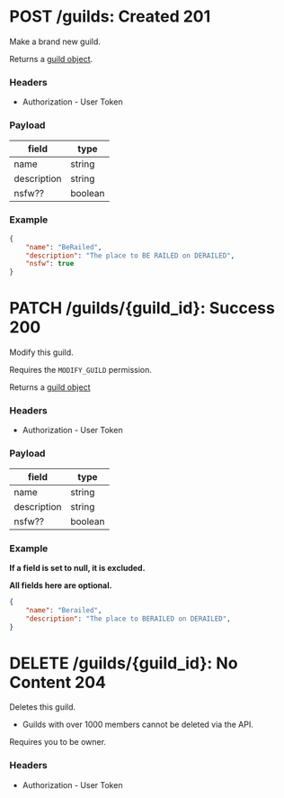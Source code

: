# POST /guilds: Created 201
Make a brand new guild.

Returns a [guild object](../../objects/guild.md#guild-object).

### Headers

* Authorization - User Token

### Payload

| field         | type      |
| ------------- | --------- |
| name          | string    |
| description   | string    |
| nsfw??        | boolean   |

### Example

```json
{
    "name": "BeRailed",
    "description": "The place to BE RAILED on DERAILED",
    "nsfw": true
}
```


# PATCH /guilds/{guild_id}: Success 200
Modify this guild.

Requires the `MODIFY_GUILD` permission.

Returns a [guild object](../../objects/guild.md#guild-object)

### Headers

* Authorization - User Token

### Payload

| field         | type      |
| ------------- | --------- |
| name          | string    |
| description   | string    |
| nsfw??        | boolean   |

### Example

**If a field is set to null, it is excluded.**

**All fields here are optional.**

```json
{
    "name": "Berailed",
    "description": "The place to BERAILED on DERAILED",
}
```

# DELETE /guilds/{guild_id}: No Content 204
Deletes this guild.

* Guilds with over 1000 members cannot be deleted via the API.

Requires you to be owner.

### Headers

* Authorization - User Token
